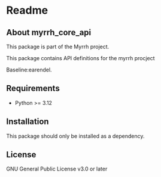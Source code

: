 # Readme

## About myrrh_core_api

This package is part of the Myrrh project.

This package contains API definitions for the myrrh procject


Baseline:earendel.

## Requirements

* Python >= 3.12

## Installation

This package should only be installed as a dependency.

## License

GNU General Public License v3.0 or later